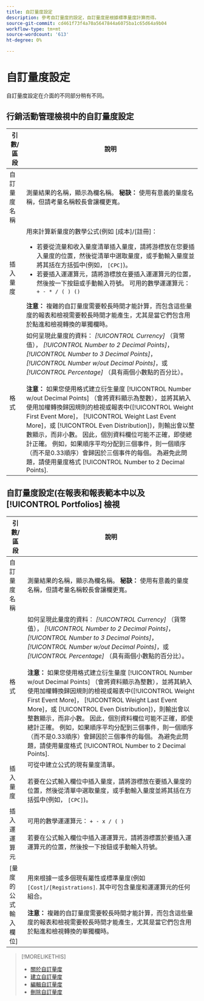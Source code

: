 ```yaml
---
title: 自訂量度設定
description: 參考自訂量度的設定，自訂量度是根據標準量度計算而得。
source-git-commit: cd461f73f4a70a5647844a6075ba1c65d64a9b04
workflow-type: tm+mt
source-wordcount: '613'
ht-degree: 0%

---
```


# 自訂量度設定

自訂量度設定在介面的不同部分稍有不同。

## 行銷活動管理檢視中的自訂量度設定

| 引數/區段 | 說明 |
|----|----|
| 自訂量度名稱 | 測量結果的名稱，顯示為欄名稱。 <b>秘訣：</b> 使用有意義的量度名稱，但請考量名稱較長會讓欄更寬。 |
| 插入量度 | 用來計算新量度的數學公式(例如 [成本]/[註冊]：<ul><li>若要從流量和收入量度清單插入量度，請將游標放在您要插入量度的位置，然後從清單中選取量度，或手動輸入量度並將其括在方括弧中(例如， `[CPC]`)。</li><li>若要插入運運算元，請將游標放在要插入運運算元的位置，然後按一下按鈕或手動輸入符號。 可用的數學運運算元： `+ - * / ( ) ()`</li></ul><b>注意：</b> 複雜的自訂量度需要較長時間才能計算，而包含這些量度的報表和檢視需要較長時間才能產生，尤其是當它們包含用於點進和檢視轉換的單獨欄時。 |
| 格式 | 如何呈現此量度的資料： *[!UICONTROL Currency]* （貨幣值）， *[!UICONTROL Number to 2 Decimal Points]*， *[!UICONTROL Number to 3 Decimal Points]*， *[!UICONTROL Number w/out Decimal Points]*，或 *[!UICONTROL Percentage]* （具有兩個小數點的百分比）。<br><br><b>注意：</b> 如果您使用格式建立衍生量度 [!UICONTROL Number w/out Decimal Points] （會將資料顯示為整數），並將其納入使用加權轉換歸因規則的檢視或報表中([!UICONTROL Weight First Event More]， [!UICONTROL Weight Last Event More]，或 [!UICONTROL Even Distribution])，則輸出會以整數顯示，而非小數。 因此，個別資料欄位可能不正確，即使總計正確。 例如，如果順序平均分配到三個事件，則一個順序（而不是0.33順序）會歸因於三個事件的每個。 為避免此問題，請使用量度格式 [!UICONTROL Number to 2 Decimal Points]. |

## 自訂量度設定(在報表和報表範本中以及 [!UICONTROL Portfolios] 檢視

| 引數/區段 | 說明 |
|----|----|
| 自訂量度名稱 | 測量結果的名稱，顯示為欄名稱。 <b>秘訣：</b> 使用有意義的量度名稱，但請考量名稱較長會讓欄更寬。 |
| 格式 | 如何呈現此量度的資料： *[!UICONTROL Currency]* （貨幣值）， *[!UICONTROL Number to 2 Decimal Points]*， *[!UICONTROL Number to 3 Decimal Points]*， *[!UICONTROL Number w/out Decimal Points]*，或 *[!UICONTROL Percentage]* （具有兩個小數點的百分比）。<br><br><b>注意：</b> 如果您使用格式建立衍生量度 [!UICONTROL Number w/out Decimal Points] （會將資料顯示為整數），並將其納入使用加權轉換歸因規則的檢視或報表中([!UICONTROL Weight First Event More]， [!UICONTROL Weight Last Event More]，或 [!UICONTROL Even Distribution])，則輸出會以整數顯示，而非小數。 因此，個別資料欄位可能不正確，即使總計正確。 例如，如果順序平均分配到三個事件，則一個順序（而不是0.33順序）會歸因於三個事件的每個。 為避免此問題，請使用量度格式 [!UICONTROL Number to 2 Decimal Points]. |
| 插入量度 | 可從中建立公式的現有量度清單。<br><br>若要在公式輸入欄位中插入量度，請將游標放在要插入量度的位置，然後從清單中選取量度，或手動輸入量度並將其括在方括弧中(例如， `[CPC]`)。 |
| 插入運運算元 | 可用的數學運運算元： `+ - x / ( )`<br><br>若要在公式輸入欄位中插入運運算元，請將游標置於要插入運運算元的位置，然後按一下按鈕或手動輸入符號。 |
| [量度的公式輸入欄位] | 用來根據一或多個現有屬性或標準量度(例如 `[Cost]/[Registrations]`. 其中可包含量度和運運算元的任何組合。<br><br><b>注意：</b> 複雜的自訂量度需要較長時間才能計算，而包含這些量度的報表和檢視需要較長時間才能產生，尤其是當它們包含用於點進和檢視轉換的單獨欄時。 |

>[!MORELIKETHIS]
>
>* [關於自訂量度](custom-metric-about.md)
>* [建立自訂量度](custom-metric-create.md)
>* [編輯自訂量度](custom-metric-edit.md)
>* [刪除自訂量度](custom-metric-delete.md)

